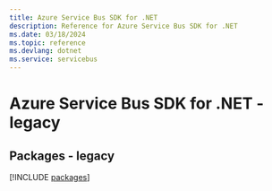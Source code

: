 ```yaml
---
title: Azure Service Bus SDK for .NET
description: Reference for Azure Service Bus SDK for .NET
ms.date: 03/18/2024
ms.topic: reference
ms.devlang: dotnet
ms.service: servicebus
---
```

# Azure Service Bus SDK for .NET - legacy
## Packages - legacy
[!INCLUDE [packages](service-bus-index.md)]